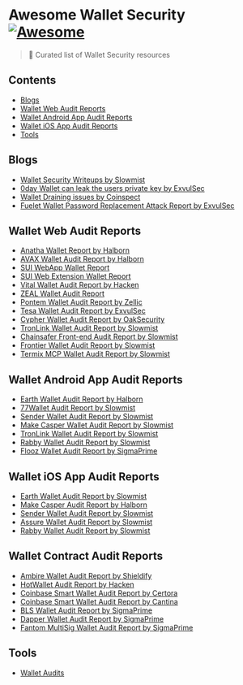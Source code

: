 # Awesome Wallet Security [![Awesome](https://cdn.rawgit.com/sindresorhus/awesome/d7305f38d29fed78fa85652e3a63e154dd8e8829/media/badge.svg)](https://github.com/sindresorhus/awesome)

> 💼 Curated list of Wallet Security resources

## Contents
- [Blogs](#blogs)
- [Wallet Web Audit Reports](#wallet-web-audit-reports)
- [Wallet Android App Audit Reports](#wallet-android-app-audit-reports)
- [Wallet iOS App Audit Reports](#wallet-ios-app-audit-reports)
- [Tools](#tools)


## Blogs
- [Wallet Security Writeups by Slowmist](https://slowmist.medium.com/list/wallet-security-bed2028c226b)
- [0day Wallet can leak the users private key by ExvulSec](https://medium.com/@exvul/0day-multiable-wallets-can-leak-the-users-private-key-b2c3e89c3226)
- [Wallet Draining issues by Coinspect](https://www.coinspect.com/blog/wallet-silent-drain/)
- [Fuelet Wallet Password Replacement Attack Report by ExvulSec](https://github.com/EXVUL-Sec/AuditReport/blob/main/Wallet/%5BCritical%20bug%5DFuelet%20Wallet%20password%20replacement%20attack.pdf)

## Wallet Web Audit Reports
- [Anatha Wallet Report by Halborn](https://github.com/HalbornSecurity/PublicReports/blob/master/Protocol%20Wallet%20Pen%20Tests/Anatha_Wallet_PenetrationTest_report_Halborn_v1.pdf)
- [AVAX Wallet Audit Report by Halborn](https://github.com/HalbornSecurity/PublicReports/blob/master/Protocol%20Wallet%20Pen%20Tests/AVA%20LABS_AVAX%20Wallet_PenTest_Halborn_Report.pdf)
- [SUI WebApp Wallet Report](https://github.com/sui-foundation/security-audits/blob/main/docs/MystenLabs_Sui_Wallet_WebApp_Pentest_Report_Halborn_Final.pdf)
- [SUI Web Extension Wallet Report](https://github.com/sui-foundation/security-audits/blob/main/docs/mysten_labs_sui_wallet_report_0.9.pdf)
- [Vital Wallet Audit Report by Hacken](https://hacken.io/audits/vital-wallet/dapp-vital-wallet-snap-audit-aug2024/)
- [ZEAL Wallet Audit Report](https://github.com/zealwallet/Wallet/blob/main/audits/Zeal%20Security%20Audit%20Report%20May%202024.pdf)
- [Pontem Wallet Audit Report by Zellic](https://github.com/Zellic/publications/blob/master/Pontem%20wallet%20-%20Zellic%20Audit%20Report.pdf)
- [Tesa Wallet Audit Report by ExvulSec](https://github.com/EXVUL-Sec/AuditReport/blob/main/Wallet/ExVul%20%20Wallet%20Audit%20Report%20for%20Tesa.pdf)
- [Cypher Wallet Audit Report by OakSecurity](https://github.com/oak-security/audit-reports/blob/main/Cypher%20Wallet/2023-05-19%20Audit%20Report%20-%20Cypher%20Wallet%20v1.2.pdf)
- [TronLink Wallet Audit Report by Slowmist](https://github.com/slowmist/Knowledge-Base/blob/master/open-report-V2/blockchain-application/SlowMist%20Audit%20Report%20-%20TronLink-wallet(chrome-extension)_en-us.pdf)
- [Chainsafer Front-end Audit Report by Slowmist](https://github.com/slowmist/Knowledge-Base/blob/master/open-report-V2/blockchain-application/SlowMist%20Audit%20Report%20-%20Chainsafer%20Web%20front-end_en-us.pdf)
- [Frontier Wallet Audit Report by Slowmist](https://github.com/slowmist/Knowledge-Base/blob/master/open-report-V2/blockchain-application/SlowMist%20Audit%20Report%20-%20Frontier%20Wallet(Browser-Extension)_en-us.pdf)
- [Termix MCP Wallet Audit Report by Slowmist](https://github.com/slowmist/Knowledge-Base/blob/master/open-report-V2/blockchain-application/SlowMist%20Audit%20Report%20-%20TermiX_bsc-mcp_Wallet_en_us.pdf)

## Wallet Android App Audit Reports
- [Earth Wallet Audit Report by Halborn](https://github.com/HalbornSecurity/PublicReports/blob/master/Mobile%20Pentest/Earth_Wallet_Android_iOS_Mobile_App_Pentest_Report_Halborn_Final.pdf)
- [77Wallet Audit Report by Slowmist](https://github.com/slowmist/Knowledge-Base/blob/master/open-report-V2/blockchain-application/77wallet%20(Android)%20-%20SlowMist%20Audit%20Report_en-us.pdf)
- [Sender Wallet Audit Report by Slowmist](https://github.com/slowmist/Knowledge-Base/blob/master/open-report-V2/blockchain-application/SlowMist%20Audit%20Report%20-%20Sender%20Wallet%20Android_en-us.pdf)
- [Make Casper Wallet Audit Report by Slowmist](https://github.com/HalbornSecurity/PublicReports/blob/master/Mobile%20Pentest/Make_Casper_Mobile_Wallet_Mobile_App_Pentest_Report_Halborn_Final.pdf)
- [TronLink Wallet Audit Report by Slowmist](https://github.com/slowmist/Knowledge-Base/blob/master/open-report-V2/blockchain-application/SlowMist%20Audit%20Report%20-%20TronLink-wallet(Android)_en-us.pdf)
- [Rabby Wallet Audit Report by Slowmist](https://github.com/slowmist/Knowledge-Base/blob/master/open-report-V2/blockchain-application/SlowMist%20Audit%20Report%20-%20Rabby%20Mobile%20Wallet(Android)_en-us.pdf)
- [Flooz Wallet Audit Report by SigmaPrime](https://github.com/sigp/public-audits/blob/master/reports/flooz/review.pdf)

## Wallet iOS App Audit Reports
- [Earth Wallet Audit Report by Slowmist](https://github.com/HalbornSecurity/PublicReports/blob/master/Mobile%20Pentest/Earth_Wallet_Android_iOS_Mobile_App_Pentest_Report_Halborn_Final.pdf)
- [Make Casper Audit Report by Halborn](https://github.com/HalbornSecurity/PublicReports/blob/master/Mobile%20Pentest/Make_Casper_Mobile_Wallet_Mobile_App_Pentest_Report_Halborn_Final.pdf)
- [Sender Wallet Audit Report by Slowmist](https://github.com/slowmist/Knowledge-Base/blob/master/open-report-V2/blockchain-application/SlowMist%20Audit%20Report%20-%20Sender%20Wallet%20iOS_en-us.pdf)
- [Assure Wallet Audit Report by Slowmist](https://github.com/slowmist/Knowledge-Base/blob/master/open-report-V2/blockchain-application/SlowMist%20Audit%20Report%20-%20Assure(IOS)_en-us.pdf)
- [Rabby Wallet Audit Report by Slowmist](https://github.com/slowmist/Knowledge-Base/blob/master/open-report-V2/blockchain-application/SlowMist%20Audit%20Report%20-%20Rabby%20Mobile%20Wallet(iOS)_en-us.pdf)

## Wallet Contract Audit Reports
- [Ambire Wallet Audit Report by Shieldify](https://github.com/shieldify-security/audits-portfolio/blob/main/reports/Ambire-Security-Review.pdf)
- [HotWallet Audit Report by Hacken](https://hacken.io/audits/hot-wallet/sca-hot-wallet-hot-omni-token-sep2024/)
- [Coinbase Smart Wallet Audit Report by Certora](https://github.com/coinbase/smart-wallet/blob/main/audits/Certora-February-2024.pdf)
- [Coinbase Smart Wallet Audit Report by Cantina](https://github.com/coinbase/smart-wallet/blob/main/audits/Cantina-April-2024.pdf)
- [BLS Wallet Audit Report by SigmaPrime](https://github.com/sigp/public-audits/blob/master/reports/bls-wallet/review.pdf)
- [Dapper Wallet Audit Report by SigmaPrime](https://github.com/sigp/public-audits/blob/master/reports/dapper-wallet/review.pdf)
- [Fantom MultiSig Wallet Audit Report by SigmaPrime](https://github.com/sigp/public-audits/blob/master/reports/fantom/fantom-multisig-wallet/review.pdf)

## Tools 
- [Wallet Audits](https://walletaudits.com)
